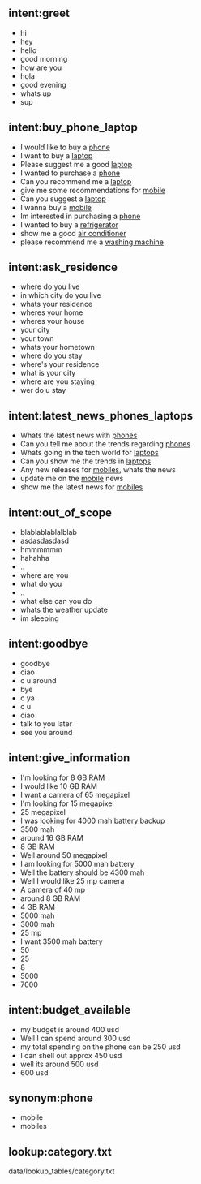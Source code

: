 ## intent:greet
- hi
- hey
- hello
- good morning
- how are you
- hola
- good evening
- whats up
- sup

## intent:buy_phone_laptop
- I would like to buy a [phone](category)
- I want to buy a [laptop](category)
- Please suggest me a good [laptop](category)
- I wanted to purchase a [phone](category)
- Can you recommend me a [laptop](category)
- give me some recommendations for [mobile](category)
- Can you suggest a [laptop](category)
- I wanna buy a [mobile](category)
- Im interested in purchasing a [phone](category)
- I wanted to buy a [refrigerator](category)
- show me a good [air conditioner](category)
- please recommend me a [washing machine](category)

## intent:ask_residence
- where do you live
- in which city do you live
- whats your residence
- wheres your home
- wheres your house
- your city 
- your town
- whats your hometown
- where do you stay
- where's your residence
- what is your city
- where are you staying
- wer do u stay

## intent:latest_news_phones_laptops
- Whats the latest news with [phones](category)
- Can you tell me about the trends regarding [phones](category)
- Whats going in the tech world for [laptops](category)
- Can you show me the trends in [laptops](category)
- Any new releases for [mobiles](category), whats the news
- update me on the [mobile](category) news
- show me the latest news for [mobiles](category)

## intent:out_of_scope
- blablablablalblab
- asdasdasdasd
- hmmmmmm
- hahahha
- ..
- where are you
- what do you
- ..
- what else can you do
- whats the weather update
- im sleeping


## intent:goodbye
- goodbye
- ciao
- c u around
- bye
- c ya
- c u
- ciao
- talk to you later
- see you around

## intent:give_information
- I'm looking for 8 GB RAM
- I would like 10 GB RAM
- I want a camera of 65 megapixel
- I'm looking for 15 megapixel
- 25 megapixel
- I was looking for 4000 mah battery backup
- 3500 mah
- around 16 GB RAM
- 8 GB RAM
- Well around 50 megapixel
- I am looking for 5000 mah  battery
- Well the battery should be 4300 mah
- Well I would like 25 mp camera
- A camera of 40 mp
- around 8 GB RAM
- 4 GB RAM
- 5000 mah
- 3000 mah
- 25 mp
- I want 3500 mah battery
- 50
- 25
- 8
- 5000
- 7000


## intent:budget_available
- my budget is around 400 usd
- Well I can spend around 300 usd
- my total spending on the phone can be 250 usd
- I can shell out approx 450 usd
- well its around 500 usd
- 600 usd

## synonym:phone
- mobile
- mobiles

## lookup:category.txt
  data/lookup_tables/category.txt
